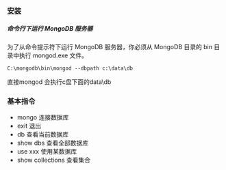 ### [安装](https://www.runoob.com/mongodb/mongodb-window-install.html)

##### 命令行下运行 MongoDB 服务器

为了从命令提示符下运行 MongoDB 服务器，你必须从 MongoDB 目录的 bin 目录中执行 mongod.exe 文件。

```
C:\mongodb\bin\mongod --dbpath c:\data\db
```

直接mongod  会执行c盘下面的data\db

### 基本指令

- mongo 连接数据库
- exit 退出
- db 查看当前数据库
- show dbs 查看全部数据库
- use xxx  使用某数据库
- show collections 查看集合
